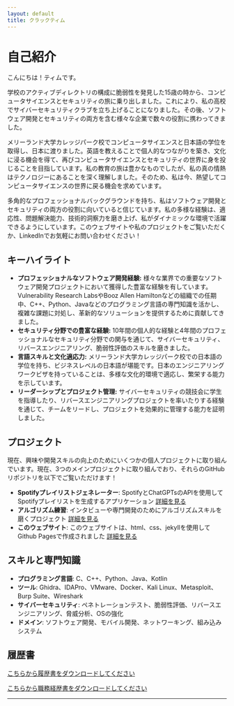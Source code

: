 ```yaml
---
layout: default
title: クラックティム
---
```


# 自己紹介

こんにちは！ティムです。

学校のアクティブディレクトリの構成に脆弱性を発見した15歳の時から、コンピュータサイエンスとセキュリティの旅に乗り出しました。これにより、私の高校でサイバーセキュリティクラブを立ち上げることになりました。その後、ソフトウェア開発とセキュリティの両方を含む様々な企業で数々の役割に携わってきました。

メリーランド大学カレッジパーク校でコンピュータサイエンスと日本語の学位を取得し、日本に渡りました。英語を教えることで個人的なつながりを築き、文化に浸る機会を得て、再びコンピュータサイエンスとセキュリティの世界に身を投じることを目指しています。私の教育の旅は豊かなものでしたが、私の真の情熱はテクノロジーにあることを深く理解しました。そのため、私は今、熱望してコンピュータサイエンスの世界に戻る機会を求めています。

多角的なプロフェッショナルバックグラウンドを持ち、私はソフトウェア開発とセキュリティの両方の役割に向いていると信じています。私の多様な経験は、適応性、問題解決能力、技術的洞察力を磨き上げ、私がダイナミックな環境で活躍できるようにしています。このウェブサイトや私のプロジェクトをご覧いただくか、LinkedInでお気軽にお問い合わせください！

## キーハイライト
- **プロフェッショナルなソフトウェア開発経験:** 様々な業界での重要なソフトウェア開発プロジェクトにおいて獲得した豊富な経験を有しています。Vulnerability Research LabsやBooz Allen Hamiltonなどの組織での任期中、C++、Python、Javaなどのプログラミング言語の専門知識を活かし、複雑な課題に対処し、革新的なソリューションを提供するために貢献してきました。
- **セキュリティ分野での豊富な経験:** 10年間の個人的な経験と4年間のプロフェッショナルなセキュリティ分野での関与を通じて、サイバーセキュリティ、リバースエンジニアリング、脆弱性評価のスキルを磨きました。
- **言語スキルと文化適応力:** メリーランド大学カレッジパーク校での日本語の学位を持ち、ビジネスレベルの日本語が堪能です。日本のエンジニアリングワークビザを持っていることは、多様な文化的環境で適応し、繁栄する能力を示しています。
- **リーダーシップとプロジェクト管理:** サイバーセキュリティの競技会に学生を指導したり、リバースエンジニアリングプロジェクトを率いたりする経験を通じて、チームをリードし、プロジェクトを効果的に管理する能力を証明しました。

## プロジェクト
現在、興味や開発スキルの向上のためにいくつかの個人プロジェクトに取り組んでいます。現在、3つのメインプロジェクトに取り組んでおり、それらのGitHubリポジトリを以下でご覧いただけます！
- **Spotifyプレイリストジェネレーター**: SpotifyとChatGPTsのAPIを使用してSpotifyプレイリストを生成するアプリケーション [詳細を見る](https://github.com/tkrach/SpotifyRecommendations)
- **アルゴリズム練習**: インタビューや専門開発のためにアルゴリズムスキルを磨くプロジェクト [詳細を見る](https://github.com/tkrach/codingPractice)
- **このウェブサイト**: このウェブサイトは、html、css、jekyllを使用してGithub Pagesで作成されました [詳細を見る](https://github.com/tkrach/tkrach.github.io)


## スキルと専門知識
- **プログラミング言語**: C、C++、Python、Java、Kotlin
- **ツール**: Ghidra、IDAPro、VMware、Docker、Kali Linux、Metasploit、Burp Suite、Wireshark
- **サイバーセキュリティ**: ペネトレーションテスト、脆弱性評価、リバースエンジニアリング、脅威分析、OSの強化
- **ドメイン**: ソフトウェア開発、モバイル開発、ネットワーキング、組み込みシステム

## 履歴書
[こちらから履歴書をダウンロードしてください](https://github.com/yourusername/yourrepository/raw/main/resume/resumeJP.pdf)

[こちらから職務経歴書をダウンロードしてください](https://github.com/yourusername/yourrepository/raw/main/resume/workHistoryJP.pdf)

---
